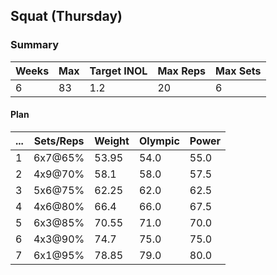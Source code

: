 ## Squat (Thursday)

### Summary

Weeks | Max | Target INOL | Max Reps | Max Sets
--- | --- | --- | --- | ---
6 | 83 | 1.2 | 20 | 6

#### Plan

 ... | Sets/Reps | Weight | Olympic | Power
--- | --- | --- | --- | ---
1 | 6x7@65% | 53.95 | 54.0 | 55.0
2 | 4x9@70% | 58.1 | 58.0 | 57.5
3 | 5x6@75% | 62.25 | 62.0 | 62.5
4 | 4x6@80% | 66.4 | 66.0 | 67.5
5 | 6x3@85% | 70.55 | 71.0 | 70.0
6 | 4x3@90% | 74.7 | 75.0 | 75.0
7 | 6x1@95% | 78.85 | 79.0 | 80.0

